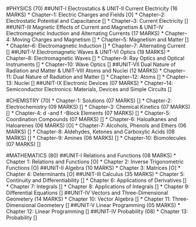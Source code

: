 #PHYSICS (70)
##UNIT-I Electrostatics & UNIT-II Current Electricity (16 MARKS)
	* Chapter–1: Electric Charges and Fields [O]
	* Chapter–2: Electrostatic Potential and Capacitance []
	* Chapter–3: Current Electricity []
##UNIT-III Magnetic Effects of Current and Magnetism & UNIT-IV Electromagnetic Induction and Alternating Currents (17 MARKS)
	* Chapter–4: Moving Charges and Magnetism []
	* Chapter–5: Magnetism and Matter []
	* Chapter–6: Electromagnetic Induction []
	* Chapter–7: Alternating Current []
##UNIT-V Electromagnetic Waves & UNIT-VI Optics (18 MARKS)
	* Chapter–8: Electromagnetic Waves []
	* Chapter–9: Ray Optics and Optical Instruments []
	* Chapter–10: Wave Optics []
##UNIT-VII Dual Nature of Radiation and Matter & UNIT-VIII Atoms and Nuclei (12 MARKS)
	* Chapter–11: Dual Nature of Radiation and Matter []
	* Chapter–12: Atoms []
	* Chapter–13: Nuclei []
##UNIT-IX Electronic Devices (07 MARKS)
	* Chapter–14: Semiconductor Electronics: Materials, Devices and Simple Circuits []

#CHEMISTRY (70)
    * Chapter-1: Solutions (07 MARKS) []
    * Chapter-2: Electrochemistry (09 MARKS) []
    * Chapter-3: Chemical Kinetics (07 MARKS) []
    * Chapter-4: d -and f -Block Elements (07 MARKS) []
    * Chapter-5: Coordination Compounds (07 MARKS) []
    * Chapter-6: Haloalkanes and Haloarenes (06 MARKS) [O]
    * Chapter-7: Alcohols, Phenols and Ethers (06 MARKS) []
    * Chapter-8: Aldehydes, Ketones and Carboxylic Acids (08 MARKS) []
    * Chapter-9: Amines (06 MARKS) []
    * Chapter-10: Biomolecules (07 MARKS) []

#MATHEMATICS (80)
##UNIT-I Relations and Functions (08 MARKS)
	* Chapter 1: Relations and Functions [O]
	* Chapter 2: Inverse Trigonometric Functions [O]
##UNIT-II Algebra (10 MARKS)
	* Chapter 3: Matrices [O]
	* Chapter 4: Determinants [O]
##UNIT-III Calculus (35 MARKS)
	* Chapter 5: Continuity and Differentiability []
	* Chapter 6: Applications of Derivatives []
	* Chapter 7: Integrals []
	* Chapter 8: Applications of Integrals []
	* Chapter 9: Differential Equations []
##UNIT-IV Vectors and Three-Dimensional Geometery (14 MARKS)
	* Chapter 10: Vector Algebra []
	* Chapter 11: Three-Dimensional Geometery []
##UNIT-V Linear Programming (05 MARKS)
	* Chapter 12: Linear Programming []
##UNIT-IV Probability (08)
	* Chapter 13: Probability []

